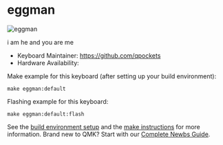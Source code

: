 # eggman

![eggman](https://i.imgur.com/x4kaGml.jpg)

i am he and you are me 

* Keyboard Maintainer: https://github.com/qpockets
* Hardware Availability: 

Make example for this keyboard (after setting up your build environment):

    make eggman:default

Flashing example for this keyboard:

    make eggman:default:flash

See the [build environment setup](https://docs.qmk.fm/#/getting_started_build_tools) and the [make instructions](https://docs.qmk.fm/#/getting_started_make_guide) for more information. Brand new to QMK? Start with our [Complete Newbs Guide](https://docs.qmk.fm/#/newbs).

